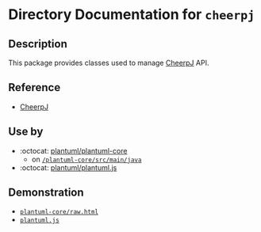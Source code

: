 # Directory Documentation for `cheerpj`

## Description
This package provides classes used to manage [CheerpJ](https://labs.leaningtech.com/cheerpj3) API.

## Reference
- [CheerpJ](https://labs.leaningtech.com/cheerpj3)

## Use by
- :octocat: [plantuml/plantuml-core](https://github.com/plantuml/plantuml-core)
  - on [`/plantuml-core/src/main/java`](https://github.com/plantuml/plantuml-core/tree/main/plantuml-core/src/main/java)
- :octocat: [plantuml/plantuml.js](https://github.com/plantuml/plantuml.js)

## Demonstration
- [`plantuml-core/raw.html`](https://plantuml.github.io/plantuml-core/raw.html)
- [`plantuml.js`](https://plantuml.github.io/plantuml.js/)
